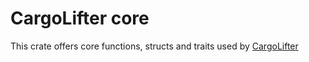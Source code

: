 # CargoLifter core #

This crate offers core functions, structs and traits used by [CargoLifter](https://github.com/cemoktra/cargolifter)